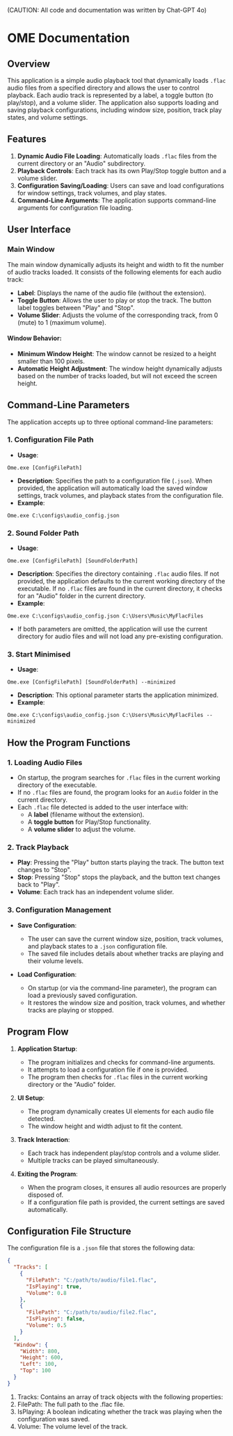 (CAUTION: All code and documentation was written by Chat-GPT 4o)

# OME Documentation

## Overview

This application is a simple audio playback tool that dynamically loads `.flac` audio files from a specified directory and allows the user to control playback. Each audio track is represented by a label, a toggle button (to play/stop), and a volume slider. The application also supports loading and saving playback configurations, including window size, position, track play states, and volume settings.

## Features

1. **Dynamic Audio File Loading**: Automatically loads `.flac` files from the current directory or an "Audio" subdirectory.
2. **Playback Controls**: Each track has its own Play/Stop toggle button and a volume slider.
3. **Configuration Saving/Loading**: Users can save and load configurations for window settings, track volumes, and play states.
4. **Command-Line Arguments**: The application supports command-line arguments for configuration file loading.

## User Interface

### Main Window

The main window dynamically adjusts its height and width to fit the number of audio tracks loaded. It consists of the following elements for each audio track:
- **Label**: Displays the name of the audio file (without the extension).
- **Toggle Button**: Allows the user to play or stop the track. The button label toggles between "Play" and "Stop".
- **Volume Slider**: Adjusts the volume of the corresponding track, from 0 (mute) to 1 (maximum volume).

#### Window Behavior:
- **Minimum Window Height**: The window cannot be resized to a height smaller than 100 pixels.
- **Automatic Height Adjustment**: The window height dynamically adjusts based on the number of tracks loaded, but will not exceed the screen height.

## Command-Line Parameters

The application accepts up to three optional command-line parameters:

### 1. Configuration File Path
- **Usage**:

```
Ome.exe [ConfigFilePath]
```

- **Description**: Specifies the path to a configuration file (`.json`). When provided, the application will automatically load the saved window settings, track volumes, and playback states from the configuration file.
- **Example**:
  
```
Ome.exe C:\configs\audio_config.json
```

### 2. Sound Folder Path
- **Usage**:
```
Ome.exe [ConfigFilePath] [SoundFolderPath]
```
- **Description**: Specifies the directory containing `.flac` audio files. If not provided, the application defaults to the current working directory of the executable. If no `.flac` files are found in the current directory, it checks for an "Audio" folder in the current directory.
- **Example**:
```
Ome.exe C:\configs\audio_config.json C:\Users\Music\MyFlacFiles
```
- If both parameters are omitted, the application will use the current directory for audio files and will not load any pre-existing configuration.

### 3. Start Minimised
- **Usage**:
```
Ome.exe [ConfigFilePath] [SoundFolderPath] --minimized
```
- **Description**: This optional parameter starts the application minimized.
- **Example**:
```
Ome.exe C:\configs\audio_config.json C:\Users\Music\MyFlacFiles --minimized
```
## How the Program Functions

### 1. Loading Audio Files

- On startup, the program searches for `.flac` files in the current working directory of the executable.
- If no `.flac` files are found, the program looks for an `Audio` folder in the current directory.
- Each `.flac` file detected is added to the user interface with:
  - A **label** (filename without the extension).
  - A **toggle button** for Play/Stop functionality.
  - A **volume slider** to adjust the volume.

### 2. Track Playback

- **Play**: Pressing the "Play" button starts playing the track. The button text changes to "Stop".
- **Stop**: Pressing "Stop" stops the playback, and the button text changes back to "Play".
- **Volume**: Each track has an independent volume slider.

### 3. Configuration Management

- **Save Configuration**:
  - The user can save the current window size, position, track volumes, and playback states to a `.json` configuration file.
  - The saved file includes details about whether tracks are playing and their volume levels.
  
- **Load Configuration**:
  - On startup (or via the command-line parameter), the program can load a previously saved configuration.
  - It restores the window size and position, track volumes, and whether tracks are playing or stopped.
 
## Program Flow

1. **Application Startup**:
   - The program initializes and checks for command-line arguments.
   - It attempts to load a configuration file if one is provided.
   - The program then checks for `.flac` files in the current working directory or the "Audio" folder.

2. **UI Setup**:
   - The program dynamically creates UI elements for each audio file detected.
   - The window height and width adjust to fit the content.
   
3. **Track Interaction**:
   - Each track has independent play/stop controls and a volume slider.
   - Multiple tracks can be played simultaneously.

4. **Exiting the Program**:
   - When the program closes, it ensures all audio resources are properly disposed of.
   - If a configuration file path is provided, the current settings are saved automatically.

## Configuration File Structure

The configuration file is a `.json` file that stores the following data:

```json
{
  "Tracks": [
    {
      "FilePath": "C:/path/to/audio/file1.flac",
      "IsPlaying": true,
      "Volume": 0.8
    },
    {
      "FilePath": "C:/path/to/audio/file2.flac",
      "IsPlaying": false,
      "Volume": 0.5
    }
  ],
  "Window": {
    "Width": 800,
    "Height": 600,
    "Left": 100,
    "Top": 100
  }
}
```

1. Tracks: Contains an array of track objects with the following properties:
2. FilePath: The full path to the .flac file.
3. IsPlaying: A boolean indicating whether the track was playing when the configuration was saved.
4. Volume: The volume level of the track.
